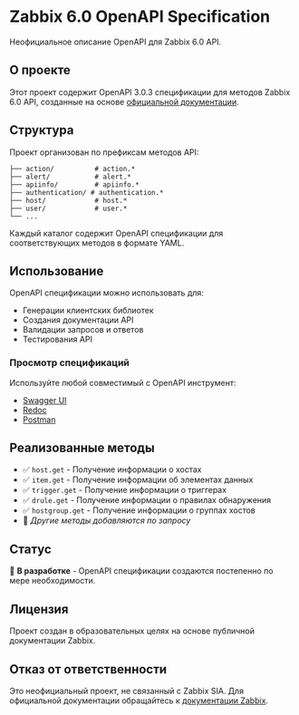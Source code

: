 # Zabbix 6.0 OpenAPI Specification

Неофициальное описание OpenAPI для Zabbix 6.0 API.

## О проекте

Этот проект содержит OpenAPI 3.0.3 спецификации для методов Zabbix 6.0 API, созданные на основе [официальной документации](https://www.zabbix.com/documentation/6.0/en/manual/api/reference).

## Структура

Проект организован по префиксам методов API:

```
├── action/          # action.*
├── alert/           # alert.*
├── apiinfo/         # apiinfo.*
├── authentication/ # authentication.*
├── host/            # host.*
├── user/            # user.*
└── ...
```

Каждый каталог содержит OpenAPI спецификации для соответствующих методов в формате YAML.

## Использование

OpenAPI спецификации можно использовать для:

- Генерации клиентских библиотек
- Создания документации API
- Валидации запросов и ответов
- Тестирования API

### Просмотр спецификаций

Используйте любой совместимый с OpenAPI инструмент:

- [Swagger UI](https://swagger.io/tools/swagger-ui/)
- [Redoc](https://redocly.github.io/redoc/)
- [Postman](https://www.postman.com/)

## Реализованные методы

- ✅ `host.get` - Получение информации о хостах
- ✅ `item.get` - Получение информации об элементах данных
- ✅ `trigger.get` - Получение информации о триггерах
- ✅ `drule.get` - Получение информации о правилах обнаружения
- ✅ `hostgroup.get` - Получение информации о группах хостов
- 🚧 *Другие методы добавляются по запросу*

## Статус

🚧 **В разработке** - OpenAPI спецификации создаются постепенно по мере необходимости.

## Лицензия

Проект создан в образовательных целях на основе публичной документации Zabbix.

## Отказ от ответственности

Это неофициальный проект, не связанный с Zabbix SIA. Для официальной документации обращайтесь к [документации Zabbix](https://www.zabbix.com/documentation/).